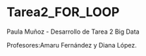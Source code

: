 # Tarea2_FOR_LOOP

Paula Muñoz - Desarrollo de Tarea 2 Big Data

Profesores:Amaru Fernández y Diana López.

 
